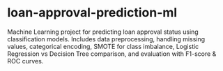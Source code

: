 # loan-approval-prediction-ml
Machine Learning project for predicting loan approval status using classification models. Includes data preprocessing, handling missing values, categorical encoding, SMOTE for class imbalance, Logistic Regression vs Decision Tree comparison, and evaluation with F1-score &amp; ROC curves.
